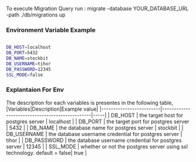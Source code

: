 To execute Migration Query
    run : migrate -database YOUR_DATABASE_URL -path ./db/migrations up


### Environment Variable Example
```sh

DB_HOST=localhost
DB_PORT=5432
DB_NAME=stockbit
DB_USERNAME=tihor
DB_PASSWORD=12345
SSL_MODE=false
```
### Explantaion For Env
The description for each variables is presentes in the following table,
|Variables|Description|Example value|
|-------------------------|------------------------------------------------|-----|
| DB_HOST | the target host for postgres server | localhost |
| DB_PORT | the target port for postgres server | 5432 |
| DB_NAME | the database name for postgres server | stockbit |
| DB_USERNAME | the database username credential for postgres server | tihor |
| DB_PASSWORD | the database username credential for postgres server | 12345 |
| SSL_MODE | whether or not the postgres server using ssl technology. default = false| true |
